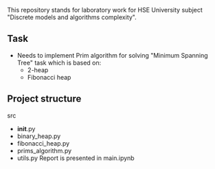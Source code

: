 This repository stands for laboratory work for HSE University subject "Discrete models and algorithms complexity".

## Task
 - Needs to implement Prim algorithm for solving "Minimum Spanning Tree" task which is based on:
   - 2-heap
   - Fibonacci heap

## Project structure
src
  - __init__.py
  - binary_heap.py
  - fibonacci_heap.py
  - prims_algorithm.py
  - utils.py
Report is presented in main.ipynb
